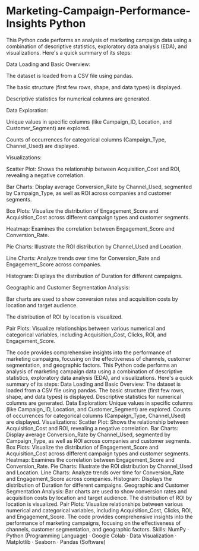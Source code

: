 # Marketing-Campaign-Performance-Insights Python
This Python code performs an analysis of marketing campaign data using a combination of descriptive statistics, exploratory data analysis (EDA), and visualizations. Here's a quick summary of its steps:

Data Loading and Basic Overview:

The dataset is loaded from a CSV file using pandas.

The basic structure (first few rows, shape, and data types) is displayed.

Descriptive statistics for numerical columns are generated.

Data Exploration:

Unique values in specific columns (like Campaign_ID, Location, and Customer_Segment) are explored.

Counts of occurrences for categorical columns (Campaign_Type, Channel_Used) are displayed.

Visualizations:

Scatter Plot: Shows the relationship between Acquisition_Cost and ROI, revealing a negative correlation.

Bar Charts: Display average Conversion_Rate by Channel_Used, segmented by Campaign_Type, as well as ROI across companies and customer segments.

Box Plots: Visualize the distribution of Engagement_Score and Acquisition_Cost across different campaign types and customer segments.

Heatmap: Examines the correlation between Engagement_Score and Conversion_Rate.

Pie Charts: Illustrate the ROI distribution by Channel_Used and Location.

Line Charts: Analyze trends over time for Conversion_Rate and Engagement_Score across companies.

Histogram: Displays the distribution of Duration for different campaigns.

Geographic and Customer Segmentation Analysis:

Bar charts are used to show conversion rates and acquisition costs by location and target audience.

The distribution of ROI by location is visualized.

Pair Plots: Visualize relationships between various numerical and categorical variables, including Acquisition_Cost, Clicks, ROI, and Engagement_Score.

The code provides comprehensive insights into the performance of marketing campaigns, focusing on the effectiveness of channels, customer segmentation, and geographic factors.
This Python code performs an analysis of marketing campaign data using a combination of descriptive statistics, exploratory data analysis (EDA), and visualizations. Here's a quick summary of its steps: Data Loading and Basic Overview: The dataset is loaded from a CSV file using pandas. The basic structure (first few rows, shape, and data types) is displayed. Descriptive statistics for numerical columns are generated. Data Exploration: Unique values in specific columns (like Campaign_ID, Location, and Customer_Segment) are explored. Counts of occurrences for categorical columns (Campaign_Type, Channel_Used) are displayed. Visualizations: Scatter Plot: Shows the relationship between Acquisition_Cost and ROI, revealing a negative correlation. Bar Charts: Display average Conversion_Rate by Channel_Used, segmented by Campaign_Type, as well as ROI across companies and customer segments. Box Plots: Visualize the distribution of Engagement_Score and Acquisition_Cost across different campaign types and customer segments. Heatmap: Examines the correlation between Engagement_Score and Conversion_Rate. Pie Charts: Illustrate the ROI distribution by Channel_Used and Location. Line Charts: Analyze trends over time for Conversion_Rate and Engagement_Score across companies. Histogram: Displays the distribution of Duration for different campaigns. Geographic and Customer Segmentation Analysis: Bar charts are used to show conversion rates and acquisition costs by location and target audience. The distribution of ROI by location is visualized. Pair Plots: Visualize relationships between various numerical and categorical variables, including Acquisition_Cost, Clicks, ROI, and Engagement_Score. The code provides comprehensive insights into the performance of marketing campaigns, focusing on the effectiveness of channels, customer segmentation, and geographic factors.
Skills: NumPy · Python (Programming Language) · Google Colab · Data Visualization · Matplotlib · Seaborn · Pandas (Software)
